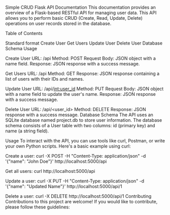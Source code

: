 Simple CRUD Flask API Documentation 
This documentation provides an overview of a Flask-based RESTful API for managing user data. 
This API allows you to perform basic CRUD (Create, Read, Update, Delete) operations on user records stored in the database.

Table of Contents

Standard format
Create User
Get Users
Update User
Delete User
Database Schema
Usage




Create User
URL: /api
Method: POST
Request Body: JSON object with a name field.
Response: JSON response with a success message.

Get Users
URL: /api
Method: GET
Response: JSON response containing a list of users with their IDs and names.

Update User
URL: /api/<int:user_id>
Method: PUT
Request Body: JSON object with a name field to update the user's name.
Response: JSON response with a success message.

Delete User
URL: /api/<user_id>
Method: DELETE
Response: JSON response with a success message.
Database Schema
The API uses an SQLite database named project.db to store user information. 
The database schema consists of a User table with two columns: id (primary key) and name (a string field).

Usage
To interact with the API, you can use tools like curl, Postman, or write your own Python scripts. 
Here's a basic example using curl:

Create a user:
curl -X POST -H "Content-Type: application/json" -d '{"name": "John Doe"}' http://localhost:5000/api


Get all users:
curl http://localhost:5000/api


Update a user:
curl -X PUT -H "Content-Type: application/json" -d '{"name": "Updated Name"}' http://localhost:5000/api/1

Delete a user:
curl -X DELETE http://localhost:5000/api/1
Contributing
Contributions to this project are welcome! If you would like to contribute, please follow these guidelines:

